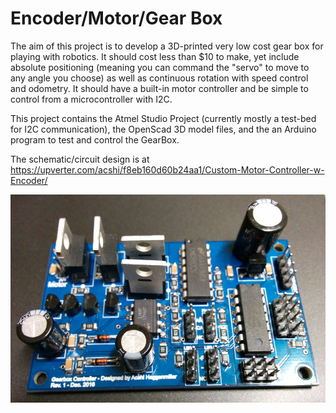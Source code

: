 # Encoder/Motor/Gear Box 

The aim of this project is to develop a 3D-printed very low cost gear box for playing with robotics. It should 
cost less than $10 to make, yet include absolute positioning (meaning you can command the "servo" to move to any 
angle you choose) as well as continuous rotation with speed control and odometry. It should have a built-in 
motor controller and be simple to control from a microcontroller with I2C.

This project contains the Atmel Studio Project (currently mostly a test-bed for I2C communication), the OpenScad 3D model files, and the an Arduino program to test and control the GearBox.

The schematic/circuit design is at https://upverter.com/acshi/f8eb160d60b24aa1/Custom-Motor-Controller-w-Encoder/

![alt PCB](https://raw.githubusercontent.com/acshi/EncoderGearMotor/master/pcb.jpg)
